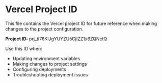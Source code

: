# Vercel Project ID

This file contains the Vercel project ID for future reference when making changes to the project configuration.

**Project ID:** prj_tI76KlJgYUYZU5CjIZZ1x6ZQNctQ

Use this ID when:
- Updating environment variables
- Making changes to project settings
- Configuring deployments
- Troubleshooting deployment issues

